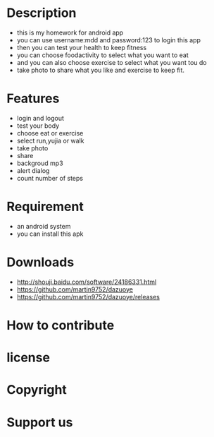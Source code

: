 # Description
* this is my homework for android app
* you can use username:mdd and password:123 to login this app
* then you can test your health to keep fitness
* you can choose foodactivity to select what you want to eat
* and you can also choose exercise to select what you want tou do
* take photo to share what you like and exercise to keep fit.
# Features
* login and logout
* test your body
* choose eat or exercise
* select run,yujia or walk
* take photo
* share
* backgroud mp3
* alert dialog
* count number of steps
# Requirement
* an android system
* you can install this apk
# Downloads
* http://shouji.baidu.com/software/24186331.html
* https://github.com/martin9752/dazuoye
* https://github.com/martin9752/dazuoye/releases
# How to contribute
# license
# Copyright
# Support us
